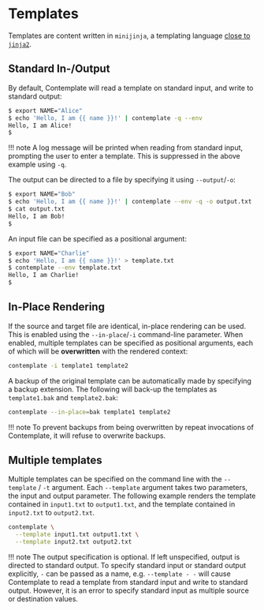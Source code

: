 # Templates

Templates are content written in `minijinja`, a templating language [close to `jinja2`][minijinja-compat].

## Standard In-/Output
By default, Contemplate will read a template on standard input, and write to standard output:

```bash
$ export NAME="Alice"
$ echo 'Hello, I am {{ name }}!' | contemplate -q --env
Hello, I am Alice!
$
```

!!! note
    A log message will be printed when reading from standard input, prompting the user to enter a template. This is suppressed in the above example using `-q`.

The output can be directed to a file by specifying it using `--output`/`-o`:

```bash
$ export NAME="Bob"
$ echo 'Hello, I am {{ name }}!' | contemplate --env -q -o output.txt
$ cat output.txt
Hello, I am Bob!
$
```

An input file can be specified as a positional argument:

```bash
$ export NAME="Charlie"
$ echo 'Hello, I am {{ name }}!' > template.txt
$ contemplate --env template.txt
Hello, I am Charlie!
$
```

## In-Place Rendering

If the source and target file are identical, in-place rendering can be used. This is enabled using the `--in-place`/`-i` command-line parameter. When enabled, multiple templates can be specified as positional arguments, each of which will be **overwritten** with the rendered context:

```bash
contemplate -i template1 template2
```

A backup of the original template can be automatically made by specifying a backup extension. The following will back-up the templates as `template1.bak` and `template2.bak`:

```bash
contemplate --in-place=bak template1 template2
```

!!! note
    To prevent backups from being overwritten by repeat invocations of Contemplate, it will refuse to overwrite backups.

## Multiple templates

Multiple templates can be specified on the command line with the `--template` / `-t` argument. Each `--template` argument takes two parameters, the input and output parameter. The following example renders the template contained in `input1.txt` to `output1.txt`, and the template contained in `input2.txt` to `output2.txt`.

```bash
contemplate \
  --template input1.txt output1.txt \
  --template input2.txt output2.txt
```

!!! note
    The output specification is optional. If left unspecified, output is directed to standard output. To specify standard input or standard output explicitly, `-` can be passed as a name, e.g. `--template - -` will cause Contemplate to read a template from standard input and write to standard output.
    However, it is an error to specify standard input as multiple source or destination values.

[minijinja-compat]: https://github.com/mitsuhiko/minijinja/blob/main/COMPATIBILITY.md

